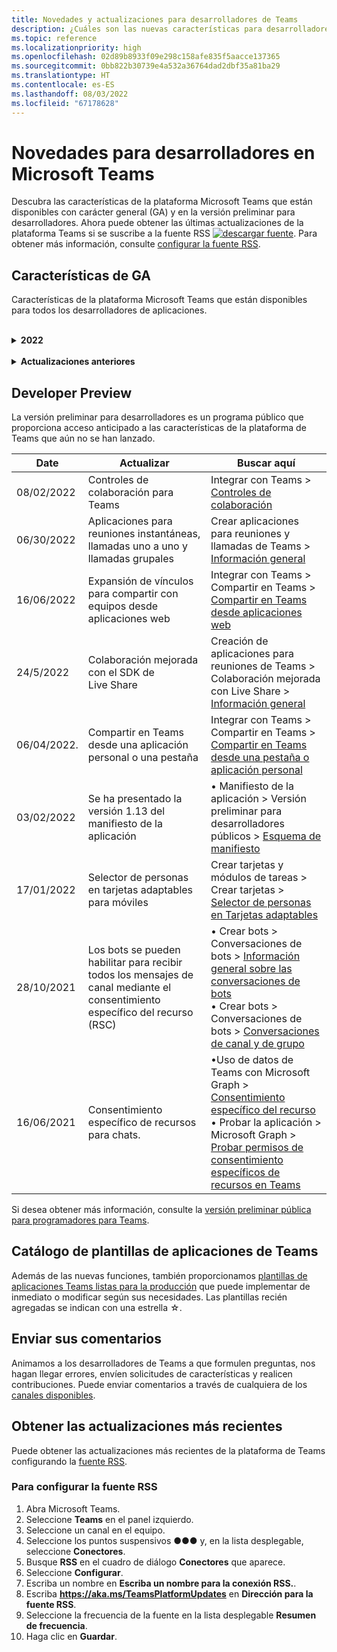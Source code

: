 ```yaml
---
title: Novedades y actualizaciones para desarrolladores de Teams
description: ¿Cuáles son las nuevas características para desarrolladores de Microsoft Teams introducidas y las actualizaciones de las características existentes?
ms.topic: reference
ms.localizationpriority: high
ms.openlocfilehash: 02d89b8933f09e298c158afe835f5aacce137365
ms.sourcegitcommit: 0bb822b30739e4a532a36764dad2dbf35a81ba29
ms.translationtype: HT
ms.contentlocale: es-ES
ms.lasthandoff: 08/03/2022
ms.locfileid: "67178628"
---
```

# <a name="whats-new-for-developers-in-microsoft-teams"></a>Novedades para desarrolladores en Microsoft Teams

Descubra las características de la plataforma Microsoft Teams que están disponibles con carácter general (GA) y en la versión preliminar para desarrolladores. Ahora puede obtener las últimas actualizaciones de la plataforma Teams si se suscribe a la fuente RSS [![descargar fuente](~/assets/images/RSSfeeds.png)](https://aka.ms/TeamsPlatformUpdates). Para obtener más información, consulte [configurar la fuente RSS](#get-latest-updates).

<!--
## Latest updates ![bullhorn icon](~/assets/images/bullhorn.png)

| Date | Update | Find here |
| --- | --- | --- |
|05/24/2022|Live Share SDK|  Build apps for Teams meetings > Enhanced collaboration with Live Share > [Overview](apps-in-teams-meetings/teams-live-share-overview.md) |
|05/24/2022| Submit your Outlook- and Office-enabled apps to the Teams store | Extend your app across Microsoft 365 > [Overview](m365-apps/overview.md) |
|05/24/2022| App guidance and what's new in TeamsJS version 2.0.0| Tools and SDKs > [Teams JavaScript client SDK](tabs/how-to/using-teams-client-sdk.md)  |
|05/19/2022|Bots and Message extensions in GCC and GCCH| • Plan your app > [Overview](concepts/app-fundamentals-overview.md#government-community-cloud) </br> • Build bots > [Overview](bots/what-are-bots.md) </br> • Build message extensions > [Overview](messaging-extensions/what-are-messaging-extensions.md) |
-->

## <a name="ga-features"></a>Características de GA

Características de la plataforma Microsoft Teams que están disponibles para todos los desarrolladores de aplicaciones.

<br>

<details>
<summary><b>2022</b></summary>

| **Date** | **Actualizar** | **Buscar aquí** |
| -------- | --------- | ----------------|
| 07/28/2022 | Agregar la imagen para mostrar de Teams y la tarjeta de contactos para la notificación durante la reunión| Crear aplicaciones para reuniones y llamadas de Teams > Habilitar y configurar aplicaciones para reuniones > [Notificación durante la reunión](apps-in-teams-meetings/enable-and-configure-your-app-for-teams-meetings.md#in-meeting-notification) |
| 07/28/2022 | Compilar canales compartidos en Teams | Compilar aplicaciones para reuniones y llamadas de Teams > [Canales compartidos](concepts/build-and-test/Shared-channels.md) |
| 07/28/2022|Se ha presentado la versión 1.14 del manifiesto de la aplicación| Manifiesto de la aplicación > [Esquema del manifiesto de la aplicación de Teams](resources/schema/manifest-schema.md)|
| 26/07/2022|Acciones sugeridas para bots| Compilar bots > Conversaciones de bot > [Mensajes en conversaciones de bot](bots/how-to/conversations/conversation-messages.md#send-suggested-actions)|
| 07/21/2022 | Guía paso a paso para enviar notificaciones de fuentes de actividades | Diseñar la aplicación > Componentes de la interfaz de usuario> Notificaciones de fuente de actividades > [Enviar notificación de fuente de actividades](sbs-graphactivity-feedbroadcast.yml) |
| 08/07/2022| Actualizaciones para enviar el identificador de canal seleccionado por el usuario durante la instalación de la aplicación a los bots a través de eventos de actualización de conversación e instalación |  Compilar bots > Conversaciones de bot > Eventos de conversación en el bot de Teams > [Eventos de conversación en el bot de Teams](bots/how-to/conversations/subscribe-to-conversation-events.md) |
| 16/06/2022 | Funcionalidades multimedia actualizadas para admitir el escritorio y los dispositivos móviles| Integración de funcionalidades de dispositivos > [Integración de funcionalidades multimedia](concepts/device-capabilities/media-capabilities.md)|
| 08/06/2022 | Comentarios de tarjeta opcionales para el mensaje de operación correcta| Compilar bots > Conversaciones de bot > [Mensajes en conversaciones de bot](~/bots/how-to/conversations/conversation-messages.md#form-completion-feedback)|
| 3/6/2022 | Se ha actualizado Agregar módulo de autenticación para habilitar SSO para la aplicación de pestañas con una nueva estructura y procedimientos. | Agregar autenticación > Pestañas > [Habilitar inicio de sesión único en una aplicación de pestaña](tabs/how-to/authentication/tab-sso-overview.md) |
| 24/5/2022 | Sugerencias adicionales para que la publicación de su aplicación vinculada a una oferta de SaaS tenga una aprobación rápida | Publicación en la tienda de Teams > Información general > [Sugerencias adicionales para que la publicación de su aplicación vinculada a una oferta de SaaS tenga una aprobación rápida](~/concepts/deploy-and-publish/appsource/publish.md#additional-tips-for-rapid-approval-to-publish-your-app-linked-to-a-saas-offer) |
| 24/5/2022 | Enviar las aplicaciones habilitadas para Outlook y Office a la tienda de Teams | Ampliar la aplicación en Microsoft 365 > [Información general](m365-apps/overview.md) |
| 24/5/2022 | Guía de la aplicación y novedades de TeamsJS, versión 2.0.0| Herramientas y SDK > [SDK cliente de JavaScript de Teams](tabs/how-to/using-teams-client-sdk.md)  |
| 24/5/2022 | El kit de herramientas de Teams versión 4.0.0 para Visual Studio Code ahora está disponible de manera general | Herramientas y SDK > Kit de herramientas de Teams para Visual Studio Code > <br> •  [Información general del Kit de herramientas de Teams](toolkit/teams-toolkit-fundamentals.md) <br> • [Crear un bot de comandos con JavaScript](toolkit/add-capability.md) <br> • [Crear un bot de notificaciones con JavaScript](toolkit/add-capability.md) <br> • [Previsualizar y personalizar el manifiesto de aplicación de Teams](toolkit/TeamsFx-preview-and-customize-app-manifest.md) <br> • [Conectar a las API existentes](toolkit/add-API-connection.md) <br> • [Agregar funcionalidades a las aplicaciones de Teams](toolkit/add-capability.md) <br> • [Agregar experiencia de inicio de sesión único](toolkit/add-single-sign-on.md) <br> • [Agregar recursos en la nube a la aplicación de Teams](toolkit/add-resource.md) |
| 24/5/2022 | Se ha presentado la versión 1.13 del manifiesto de la aplicación | Manifiesto de la aplicación > [Esquema de manifiesto para Microsoft Teams](resources/schema/manifest-schema.md) |
| 24/5/2022|Bots y extensiones de mensaje para GCC y GCCH| Planificar su aplicación > [Información general](concepts/app-fundamentals-overview.md#government-community-cloud) </br> • Crear bots > [Información general](bots/what-are-bots.md) </br> • Generar extensiones de mensaje > [Información general](messaging-extensions/what-are-messaging-extensions.md) |
|26/04/2022|Comportamiento de desinstalación de la aplicación personal con bot | Crear bots > Conversaciones de bots > [Desinstalar actualizaciones de comportamiento en aplicaciones personales con bots](bots/how-to/conversations/subscribe-to-conversation-events.md#uninstall-behavior-for-personal-app-with-bot)|
| 22/04/2022 | Versión preliminar de prueba para aplicaciones monetizadas | Monetizar la aplicación > [Versión preliminar de prueba para aplicaciones monetizadas](concepts/deploy-and-publish/appsource/prepare/test-preview-for-monetized-apps.md)
| 22/04/2022 | Flujo de compra desde la aplicación para monetización de aplicaciones | Monetizar la aplicación > [ Compras desde la aplicación](concepts/deploy-and-publish/appsource/prepare/in-app-purchase-flow.md)
| 28/04/2022 | Razones comunes del error de validación de la aplicación | Distribuir la aplicación > Publicar en la tienda de Teams > [Razones comunes del error de validación de la aplicación](concepts/deploy-and-publish/appsource/common-reasons-for-app-validation-failure.md)|
| 04/20/2022 |  Configuración de canalizaciones CI/CD | Herramientas y SDK > Kit de herramientas de Teams para Visual Studio Code >  [Configurar canalizaciones CI/CD](toolkit/use-CICD-template.md)|
| 19/04/2022 | Cargar la aplicación en Microsoft Teams | Distribuir la aplicación > [Cargar la aplicación](concepts/deploy-and-publish/apps-upload.md)|
| 01/04/2022 | Presentada la guía paso a paso para crear un bot conversacional en Teams| Crear bots > Conversaciones de bots > Canal y conversaciones de grupo > [Guía paso a paso para crear un bot conversacional en Teams](sbs-teams-conversation-bot.yml) |
| 30/03/2022 | Se ha actualizado el módulo Introducción a la aplicación Blazor mediante pestañas y bots|  Introducción > [Crear su primera aplicación con Blazor](sbs-gs-blazorupdate.yml)|
|30/03/2022|Permisos de dispositivo para el explorador | Integrar las funcionalidades del dispositivo > [Permisos de dispositivo para el explorador](concepts/device-capabilities/browser-device-permissions.md) |
| 29/03/2022 |Integrar Selector de personas | Integrar con Teams > [Integrar Selector de personas](concepts/device-capabilities/people-picker-capability.md)
| 23/03/2022 | Guía paso a paso introducida para deshacer vínculos en Teams mediante bot | Crear extensiones de mensajería > Agregar vínculo de desenlace > [Vínculos de desenlace en Teams mediante bot](sbs-botbuilder-linkunfurling.yml)|  
| 03/22/2022 | Se agregó información sobre el proceso de depuración| • Herramientas y SDK> Teams Toolkit para Visual Studio Code > [Depurar la aplicación Teams localmente](toolkit/debug-local.md) </br> • Herramientas y SDK> Teams Toolkit para Visual Studio Code > [Proceso de depuración en segundo plano](toolkit/debug-background-process.md)|
| 14/03/2022 | Se ha presentado una guía paso a paso para crear y probar un conector en Microsoft Teams | Compilar webhooks y conectores > Crear conectores de Office 365 > [Compilación de conectores de Teams](sbs-teams-connectors.yml)|
| 10/03/2022 | Se ha agregado información sobre los complementos Moodle LMS y Microsoft 365 | Integrar con Teams > Moodle LMS > [Sistema de administración de aprendizaje de Moodle](resources/moodle-overview.md)|  
| 03/03/2022 | Cómo agregar la autenticación mediante un proveedor OAuth externo| Agregar autenticación > Pestañas >[Utilizar proveedores OAuth externos](tabs/how-to/authentication/auth-oauth-provider.md) |
| 25/02/2022 | Se ha introducido una guía paso a paso para invocar módulos de tareas en Teams| Generar tarjetas y módulos de tareas > Generar módulos de tareas > Utilizar módulos de tareas desde los bots > [Invocar el módulo de tareas desde Teams](sbs-botbuilder-taskmodule.yml)|
| 24/02/2022| Presentamos una guía paso a paso para crear una extensión de mensajería basada en la acción | Generar Extensiones de mensajería > Comandos de acción > Definir comandos de acción > [Generar una extensión de mensajería basada en la acción](sbs-meetingextension-action.yml)|
| 24/02/2022 | Presentamos una guía paso a paso para crear una extensión de mensajería basada en la búsqueda | Generar extensiones de mensajería > Comandos de búsqueda > Definir comandos de búsqueda > [Generar extensión de mensajería basada en la búsqueda](sbs-messagingextension-searchcommand.yml)|
| 24/02/2022 | Presentación de guía paso a paso para crear Webhooks de salida | Compilar webhooks y conectores > Crear webhooks salientes > [Crear webhooks de salida](sbs-outgoing-webhooks.yml)|
| 23/02/2022 |Parámetros de clasificación de la tienda de Microsoft Teams| Distribuir la aplicación > Publique en la tienda de Teams > [Parámetros de clasificación de la tienda de Microsoft Teams](concepts/deploy-and-publish/appsource/post-publish/teams-store-ranking-parameters.md)|
| 18/02/2022 | Se ha introducido un amplio glosario en la documentación para desarrolladores de Microsoft Teams para ayudarle a encontrar rápidamente la definición de un término. | [Glosario](~/get-started/glossary.md) |
| 18/02/2022 | Se ha actualizado el módulo de visión general para asignar la aplicación Teams a los objetivos de la organización, la historia del usuario y la exploración de las características de la aplicación Teams. | [Visión general > Aplicación para Teams que se adapta](overview.md) |
| 18/02/2022 | Se ha actualizado el módulo de fundamentos de la aplicación para Planificar su aplicación a fin de incluir la asignación de casos de uso a las características de Teams y la lista de comprobación de la planificación de la aplicación. | [Planifique su aplicación > Visión general](~/concepts/app-fundamentals-overview.md) |
| 17/02/2022 | ¿Qué puede esperar después de presentar su solicitud?| Distribuye tu aplicación > Publica en la tienda de Teams > [ visión general](concepts/deploy-and-publish/appsource/publish.md) |
| 15/02/2022 | Guía paso a paso sobre cómo cargar archivos a Teams desde un bot | Crear bots > Enviar y recibir archivos > [Guía paso a paso de cómo subir archivos a Teams desde un bot](sbs-file-handling-in-bot.yml) |
| 11/02/2022 | Escena de reunión compartida| • Crear aplicaciones para reuniones de Teams > [Fase de reunión compartida](apps-in-teams-meetings/enable-and-configure-your-app-for-teams-meetings.md#shared-meeting-stage) </br> • Crear aplicaciones para reuniones de Teams > [Referencias de API de aplicaciones de reuniones](apps-in-teams-meetings/API-references.md) </br> • Manifiesto de la aplicación > Versión preliminar para desarrolladores públicos > [Esquema de manifiesto de la versión preliminar para desarrolladores](resources/schema/manifest-schema-dev-preview.md)|
| 02/08/2022 | Introducción a una guía paso a paso para crear un bot de llamadas y reuniones| Crear bots > Bots de llamadas y reuniones > Bot de registro de llamadas y reuniones > [Guía paso a paso para crear bots de llamadas y reuniones](sbs-calling-and-meeting.yml) |
| 02/02/2022 | Se ha presentado la versión 1.12 del manifiesto de la aplicación | Manifiesto de la aplicación > [Esquema del manifiesto de la aplicación](resources/schema/manifest-schema.md) |
| 01/25/2022 | Enviar API de subtítulos en tiempo real | Crear aplicaciones para reuniones de Teams > Referencias de la API de aplicaciones de reuniones> [Referencias de la API de aplicaciones de reuniones](apps-in-teams-meetings/API-references.md#send-real-time-captions-api)|
| 19/1/2022 | Comentarios sobre la finalización de formularios de Tarjetas adaptables | Crear bots > Conversaciones bots > Mensajes en conversaciones de bots > [Comentarios de finalización del formulario](bots/how-to/conversations/conversation-messages.md#form-completion-feedback)|
| 17/01/2022 | Selector de personas en tarjetas adaptables para escritorio | Crear tarjetas y módulos de tareas > Crear tarjetas > [Selector de personas en Tarjetas adaptables](task-modules-and-cards/cards/people-picker.md)|

</details>

<br>

<details>
<summary><b>Actualizaciones anteriores</b></summary>
<br>
Explore las actualizaciones de las versiones anteriores de GA que se enumeran aquí.
<br><br>

<details>
<summary><b>2021</b></summary>

| **Date** | **Actualizar** | **Buscar aquí** |
| -------- | --------- | ----------------|
|24/12/2021| Se ha introducido la guía paso a paso para conceder permisos para pestañas en dispositivos | Fundamentos de la aplicación > Capacidades del dispositivo > [Guía paso a paso para conceder permisos a las pestañas en dispositivos](sbs-tab-device-permissions.yml) |
|23/12/2021| Se ha introducido una guía paso a paso para crear Fichas con pestañas adaptables| Añadir autenticación > Pestañas > Uso de la autenticación SSO > [Guía paso a paso para crear pestañas con Tarjetas adaptables](sbs-tab-with-adaptive-cards.yml) |
|21/12/2021 | Se han actualizado los módulos Introducción a JavaScript, C# y Node.js para el kit de herramientas de Teams 3.0.0 | • Introducción > [Crear la primera aplicación con JavaScript](sbs-gs-javascript.yml) <br> • Introducción > [Crear la primera aplicación con C# o .NET](sbs-gs-csharp.yml) <br> • Introducción > [Crear la primera aplicación con Node.js](sbs-gs-nodejs.yml) |
|20/12/2021| Se ha introducido una guía paso a paso para pestañas y extensiones de mensajería con inicio de sesión único (SSO). | Añadir autenticación > Pestañas > Uso de la autenticación SSO > [Guía paso a paso de SSO para pestañas y extensiones de mensajería](sbs-tabs-and-messaging-extensions-with-SSO.yml)|
|20/12/2021| Se ha introducido una guía paso a paso para crear burbujas de contenido de reuniones. | Crear aplicaciones para reuniones de Teams > Habilitar y configurar aplicaciones para reuniones > [Guía paso a paso para crear burbujas de contenido de reuniones](sbs-meeting-content-bubble.yml) |
|09/12/2021| Se ha introducido la guía paso a paso de la vista de la etapa de la reunión | Crear aplicaciones para reuniones de Teams > Habilitar y configurar aplicaciones para reuniones > [Guía paso a paso para crear la vista de la escenas de reuniones](sbs-meetings-stage-view.yml)|
|13/12/2021 | Se han introducido directrices para la aplicación vinculada a la oferta de SaaS. | Distribuir la aplicación > Publicar en la tienda de Teams > Revisar las directrices de validación de la tienda > [Directrices para las aplicaciones vinculadas a la oferta de SaaS](concepts/deploy-and-publish/appsource/prepare/teams-store-validation-guidelines.md#apps-linked-to-saas-offer)|
|09/12/2021| Guía paso a paso introducida para crear un panel lateral de reuniones. | Crear aplicaciones para reuniones de Teams > Habilitar y configurar aplicaciones para reuniones > [Guía paso a paso para crear un panel lateral de reuniones en Teams](sbs-meetings-sidepanel.yml)|
|01/12/2021 | Se introdujo el nuevo icono de la tienda | • Diseñar la aplicación > Funcionalidades de la aplicación > [Diseñar su aplicación personal para Microsoft Teams](concepts/design/personal-apps.md)</br> • Diseñar la aplicación > Componentes de la interfaz de usuario > [Diseñar la aplicación de Microsoft Teams con componentes avanzados de interfaz de usuario](concepts/design/design-teams-app-advanced-ui-components.md) |
|24/11/2021| Guía paso a paso introducida para crear un token de reuniones. | Crear aplicaciones para reuniones de Teams > Habilitar y configurar aplicaciones para reuniones > [Guía paso a paso para crear un token de reuniones en Teams](sbs-meeting-token-generator.yml)|
|17/11/2021| Directrices actualizadas de validación de la tienda de Microsoft Teams|[Directrices de validación de la tienda](~/concepts/deploy-and-publish/appsource/prepare/teams-store-validation-guidelines.md)|
|17/11/2021| Búsqueda de escritura anticipada estática y dinámica para usuarios de escritorio y móviles | • Crear tarjetas y módulos de tareas > Crear tarjetas > [Búsqueda de escritura anticipada en Tarjetas adaptables](task-modules-and-cards/cards/dynamic-search.md) </br> • Crear tarjetas y módulos de tareas > Crear tarjetas > Información general > [Búsqueda de escritura anticipada en Tarjetas adaptables](task-modules-and-cards/what-are-cards.md#type-ahead-search-in-adaptive-cards) </br> • Crear tarjetas y módulos de tareas > Información general > [Tarjetas y módulos de tareas](task-modules-and-cards/cards-and-task-modules.md)|
|13/11/2021| Los bots se pueden habilitar para recibir todos los mensajes de canal mediante el consentimiento específico del recurso (RSC) | • Crear bots > Conversaciones de bots > Mensajes en conversaciones de bots > [Recibir todos los mensajes del canal con RSC](~/bots/how-to/conversations/channel-messages-with-rsc.md) </br> • Crear bots > Conversaciones de bots > [Información general sobre las conversaciones de bots](~/bots/how-to/conversations/conversation-basics.md) </br> • Crear bots > Conversaciones de bots > [Conversaciones de canal y de grupo](~/bots/how-to/conversations/channel-and-group-conversations.md) |
|28/10/2021| Monetice la aplicación Teams con una oferta SaaS que se pueda usar como transacción. | Distribuir la aplicación > Publicar en el almacén de Teams > [Incluir una oferta de SaaS con la aplicación de Teams](~/concepts/deploy-and-publish/appsource/prepare/include-saas-offer.md) |
|25/10/2021| Se ha actualizado el módulo de introducción para la documentación destinada a desarrolladores de Microsoft Teams con una nueva estructura y procedimientos en una guía paso a paso | Introducción > [Introducción a su primera aplicación de Teams](get-started/get-started-overview.md) |
|20/10/2021| El escenario de las reuniones ya está disponible en GA | Crear aplicaciones para reuniones de Teams > [Habilitar y configurar las aplicaciones para reuniones de Teams](apps-in-teams-meetings/enable-and-configure-your-app-for-teams-meetings.md) |
|20/10/2021| API de Detalles de reuniones y eventos de reuniones de Teams en tiempo real | Crear aplicaciones para reuniones de Teams > [Obtener la API de detalles de la reunión](apps-in-teams-meetings/API-references.md#get-meeting-details-api) |
|18/10/2021| Despliegue del vínculo de las pestañas y vista del escenario | Crear pestañas > [Expansión de vínculos de pestañas y vista de fases](tabs/tabs-link-unfurling.md) |
|08/10/2021| Nuevos procedimientos recomendados para diseñar Tarjetas adaptables | Diseñar la aplicación > Componentes de la interfaz de usuario > [Diseñar Tarjetas adaptables para la aplicación de Teams](task-modules-and-cards/cards/design-effective-cards.md) |
|05/10/2021| Ocultar la aplicación de Teams hasta que el administrador permita mostrar la aplicación. | Diseñar la aplicación > [Ocultar la aplicación de Teams hasta que el administrador la apruebe](concepts/design/enable-app-customization.md#hide-teams-app-until-admin-approves) |
|05/10/2021| Planifique sus aplicaciones para la aplicación móvil de Teams | Conceptos básicos de la aplicación > [Planear pestañas con capacidad de respuesta para dispositivo móvil de Teams](concepts/design/plan-responsive-tabs-for-teams-mobile.md) |
|04/10/2021| Nuevo portal para desarrolladores para Teams introducido a fin de administrar sus aplicaciones de Teams | Herramientas y SDK > [Portal para desarrolladores para Teams](concepts/build-and-test/teams-developer-portal.md) |
|21/09/2021|Teams admite el identificador de objeto y el UPN de Azure AD en la mención de usuario para bots y webhooks entrantes | • Crear tarjetas y módulos de tareas > Crear tarjetas > Identificador de objeto y el UPN de Azure AD [en la mención del usuario](task-modules-and-cards/what-are-cards.md#support-for-azure-ad-object-id-and-upn-in-user-mention) </br> • Crear tarjetas y módulos de tareas > Crear tarjetas > [Tarjetas- Información general](task-modules-and-cards/cards/cards-format.md#format-cards-with-markdown) |
|16/08/2021| Compatibilidad con la validación de entrada en Tarjetas adaptables (v1.3 para todas las funcionalidades) y acciones universales (v1.4 para tarjetas enviadas por bots) | • Tarjetas adaptables > Crear tarjetas > [Validación de entrada](/adaptive-cards/authoring-cards/input-validation)</br> • Crear tarjetas y módulos de tareas > Crear tarjetas > Acciones universales para tarjetas adaptables > [Acciones universales para Tarjetas adaptable v1.4](task-modules-and-cards/cards/universal-actions-for-adaptive-cards/overview.md) |
|30/08/2021| La característica de escenas personalizadas en Modo conferencia combina los participantes en una sola escena virtual y coloca sus secuencias de vídeo en ubicaciones predefinidas | Crear aplicaciones para reuniones de Teams > [Personalizar escenas del modo conferencia](~/apps-in-teams-meetings/teams-together-mode.md) |
|25/08/2021| Presentada la guía paso a paso para crear un bot de Teams con inicio de sesión único (SSO) | Agregar autenticación > Bots > [Guía paso a paso para crear un bot de Teams con SSO](sbs-bots-with-sso.yml) |
|19/08/2021| Evento de actualización de la instalación recibido cuando se instala un bot en un hilo de conversación | Crear bots > Conversaciones de bots > [Evento de actualización de instalación](bots/how-to/conversations/subscribe-to-conversation-events.md#installation-update-event) |
|12/08/2021|Compilar pestañas con tarjetas adaptables| Crear pestañas > [Crear pestañas con Tarjetas adaptables](tabs/how-to/build-adaptive-card-tabs.md) |
|04/08/2021|Las pestañas ya no tendrán márgenes alrededor de sus experiencias | Crear pestañas > [Quitar márgenes de pestañas](resources/removing-tab-margins.md) |
|08/07/2021|Teams para móviles añade compatibilidad con aplicaciones en reuniones | Crear aplicaciones para reuniones de Teams > [Extensibilidad de aplicaciones de reuniones](apps-in-teams-meetings/meeting-app-extensibility.md) |
|28/06/2021|Integrar de la funcionalidad de Selector de usuarios | Integrar con Teams > [Integrar la funcionalidad del selector de personas](concepts/device-capabilities/people-picker-capability.md) |  
|25/06/2021| Guía paso a paso introducida para enviar mensajes proactivos | Crear bots > Conversación de bots> Mensajes proactivos > [Guía paso a paso para enviar mensajes proactivos](sbs-send-proactive.yml) |
|09/06/2021| Vista del escenario para las imágenes en las tarjetas adaptables con `allowExpand` atributo | Crear tarjetas y módulos de tareas > Crear tarjetas > [Vista de fases para imágenes en Tarjetas adaptables](task-modules-and-cards/cards/cards-format.md#stage-view-for-images-in-adaptive-cards) |
|31/05/2021| Pestañas conversacionales. | Crear pestañas > [Iniciar y continuar conversaciones sobre el contenido en las pestañas](~/tabs/how-to/conversational-tabs.md) |
|24/05/2021| Se han actualizado las directrices de diseño de aplicaciones de Teams con patrones móviles | Diseñar la aplicación > [Diseñar la aplicación Teams](~/concepts/design/design-teams-app-overview.md) |
|13/05/2021| Se ha agregado información sobre mConnect y Skooler | Integrar con Teams > Moodle LMS > [Sistema de administración de aprendizaje de Moodle](resources/moodle-overview.md)|
|10/05/2021| Manifiesto de aplicación v1.10 publicado. | Manifiesto de la aplicación > [Esquema del manifiesto](resources/schema/manifest-schema.md) |
|10/05/2021| Nueva característica de personalización de aplicaciones. | Diseñar la aplicación > [Habilitar organizaciones para personalizar la aplicación](concepts/design/enable-app-customization.md) |
|07/05/2021| Vínculos profundos para llamadas de audio y vídeo en el chat | Integrar con Teams > [Vínculos profundos](concepts/build-and-test/deep-links.md#navigate-to-an-audio-or-audio-video-call) |
|30/04/2021|Nuevas orientaciones sobre cómo publicar aplicaciones en la tienda de Teams | • Publicar en el almacén de Teams > [Publicar la aplicación en el almacén de Teams](concepts/deploy-and-publish/appsource/publish.md)</br> • Publicar en el almacén de Teams > [Directrices de validación del almacén de Teams](concepts/deploy-and-publish/appsource/prepare/teams-store-validation-guidelines.md) |
|29/04/2021 | Compatibilidad con las acciones universales para las tarjetas adaptables v1.4 | Crear tarjetas y módulo de tareas > Crear tarjetas > Acciones universales para Tarjetas adaptables > [Acciones universales para Tarjetas adaptables](task-modules-and-cards/cards/universal-actions-for-adaptive-cards/overview.md) |
|29/04/2021 | Vistas específicas de usuario | Crear tarjetas y módulo de tareas > Crear tarjetas > Acciones universales para Tarjetas adaptables > [Vistas específicas del usuario](task-modules-and-cards/cards/universal-actions-for-adaptive-cards/User-Specific-Views.md) |
|29/04/2021 | Flujos de trabajo secuenciales | Crear tarjetas y módulos de tareas > Crear tarjetas > Acciones universales para Tarjetas adaptables > [Flujos de trabajo secuenciales](task-modules-and-cards/cards/universal-actions-for-adaptive-cards/Sequential-Workflows.md) |
|29/04/2021 | Tarjetas actualizadas | Crear tarjetas y módulos de tareas > Crear tarjetas > Acciones universales para Tarjetas adaptables > [Tarjetas actualizadas](task-modules-and-cards/cards/universal-actions-for-adaptive-cards/Up-To-Date-Views.md) |
|08/04/2021| Característica de personalización de la aplicación | • Diseñar las aplicaciones > [Información general de la aplicación de equipos de diseño](concepts/design/enable-app-customization.md)</br> • Herramientas y SDK > [Portal para desarrolladores](concepts/build-and-test/teams-developer-portal.md) </br> • Manifiesto de la aplicación > Versión preliminar para desarrolladores públicos > [Esquema de manifiesto](resources/schema/manifest-schema-dev-preview.md) |
|18/03/2021| Aviso: Actualice a la versión 4.10 o posterior del SDK de Bot Framework, ya que hemos empezado con el proceso de desuso para `TeamsInfo.getMembers` y `TeamsInfo.GetMembersAsync`. | Crear bots > [Cambios en la API de bots para miembros de equipo y chat](resources/team-chat-member-api-changes.md) |
|05/03/2021|Ámbito de la instalación y capacidad del grupo predeterminado | Distribuir la aplicación > [Ámbito de instalación predeterminado y funcionalidad de grupo](concepts/deploy-and-publish/add-default-install-scope.md) |
|05/03/2021|Reordenar las pestañas de las aplicaciones personales | Crear pestañas > [Reordenar la pestaña de chat en aplicaciones personales](tabs/how-to/create-personal-tab.md#reorder-static-personal-tabs) |
|04/03/2021|Enmascaramiento de la información en las Tarjetas adaptables | Crear tarjetas y módulos de tareas > Crear tarjetas > [Enmascaramiento de información en Tarjetas adaptables](task-modules-and-cards/cards/cards-format.md#information-masking-in-adaptive-cards) |
|19/02/2021|Se han agregado funcionalidades de ubicación. <br/> La información sobre las capacidades de localización se agrega en la visión general de las capacidades del dispositivo, los permisos nativos del dispositivo, la integración de las capacidades de los medios de comunicación y los archivos de capacidad del escáner de código de barras o QR | • Conceptos básicos de la aplicación > Características del dispositivo > [Información general](concepts/device-capabilities/device-capabilities-overview.md) </br> • Conceptos básicos de la aplicación > Características del dispositivo > [Solicitar permisos del dispositivo](concepts/device-capabilities/native-device-permissions.md) </br> • Conceptos básicos de la aplicación > Características del dispositivo > [Integrar capacidades multimedia](concepts/device-capabilities/media-capabilities.md) </br> • Conceptos básicos de la aplicación > Características del dispositivo > [Integrar la capacidad de escáner de código de barras o QR](concepts/device-capabilities/qr-barcode-scanner-capability.md) </br> • Conceptos básicos de la aplicación > Características del dispositivo > [Integrar capacidades de ubicación](concepts/device-capabilities/location-capability.md) |
|18/02/2021|Se ha añadido la funcionalidad de escáner de código de barras o QR. <br/> La información sobre la capacidad del escáner de código de barras o QR se agrega en la descripción de las capacidades del dispositivo, los permisos nativos del dispositivo y la integración de los archivos de capacidades multimedia | • Conceptos básicos de la aplicación > Características del dispositivo > [Información general](concepts/device-capabilities/device-capabilities-overview.md) </br> • Conceptos básicos de la aplicación > Características del dispositivo > [Solicitar permisos del dispositivo](concepts/device-capabilities/native-device-permissions.md) </br> • Conceptos básicos de la aplicación > Características del dispositivo > [Integrar capacidades multimedia](concepts/device-capabilities/media-capabilities.md) </br> • Conceptos básicos de la aplicación > Características del dispositivo > [Integrar la capacidad de escáner de código de barras o QR](concepts/device-capabilities/qr-barcode-scanner-capability.md) |
|09/02/2021|Se ha añadido información general sobre las funcionalidades del dispositivo. <br/> La información sobre la capacidad del micrófono se agrega en los permisos nativos del dispositivo e integra los archivos de capacidades multimedia |• Conceptos básicos de la aplicación > Características del dispositivo > [Información general](concepts/device-capabilities/device-capabilities-overview.md) </br> Conceptos básicos de > Características del dispositivo > [Solicitar permisos del dispositivo](concepts/device-capabilities/native-device-permissions.md) </br> • Conceptos básicos de la aplicación > Características del dispositivo > [Integrar capacidades multimedia](concepts/device-capabilities/media-capabilities.md)|

<br>

</details>

<br>

<details>
<summary><b>2020</b></summary>

| **Date** | **Actualizar** | **Buscar aquí** |
| -------- | --------- | ------------------ |
|30/11/2020|Integración de la plataforma de identidad con el Kit de herramientas de Teams y Visual Studio Code para pestañas |[Autenticación de inicio de sesión único con el kit de herramientas de Teams y Visual Studio Code para pestañas](toolkit/visual-studio-code-tab-sso.md)|
|16/11/2020|Manifiesto de la aplicación de Teams actualizado a la versión 1.8.|[Referencia: esquema de manifiesto para Microsoft Teams](resources/schema/manifest-schema.md)|
|10/11/2020|Pautas de diseño de los bots de Teams |[Directrices de diseño de bots](bots/design/bots.md)|
|30/09/2020|Ahora se puede enviar y recibir archivos a los bots en los dispositivos móviles |[Enviar y recibir archivos a través del bot](resources/bot-v3/bots-files.md)|
|22/09/2020|Nueva información para iniciarse en el desarrollo de Teams |[Información general para crear la primera aplicación de Teams](build-your-first-app/build-first-app-overview.md)|
|18/09/2020|Compatibilidad con las aplicaciones de Teams en las reuniones (versión preliminar) |[Aplicaciones en reuniones de Teams](apps-in-teams-meetings/teams-apps-in-meetings.md)|
|19/08/2020|Importar mensajes de Teams con Microsoft Graph |[Importar mensajes de plataformas de terceros a Teams con Microsoft Graph](graph-api/import-messages/import-external-messages-to-teams.md)
|12/08/2020 |La compatibilidad con las tarjetas adaptables en el webhook entrante se ha trasladado a GA |[Enviar tarjetas adaptables con un webhook entrante](~/webhooks-and-connectors/how-to/connectors-using.md#send-adaptive-cards-using-an-incoming-webhook) |
|10/08/2020|Comience a compilar aplicaciones para Teams con el kit de herramientas de Visual Studio |[Crear aplicaciones con el kit de herramientas de Microsoft Teams y Visual Studio Code](toolkit/visual-studio-overview.md) |
|06/08/2020|Compatibilidad con la autenticación SSO de pestañas |[Desarrollar una pestaña de Microsoft Teams SSO](tabs/how-to/authentication/tab-sso-overview.md) |
|27/07/2020 | Gráfico de bots y mensajes proactivos (versión preliminar pública) |[Habilitar la instalación proactiva de bots y la mensajería proactiva en Teams con Microsoft Graph](graph-api/proactive-bots-and-messages/graph-proactive-bots-and-messages.md)|
|22/07/2020 |Actualizaciones de las capacidades de los dispositivos móviles |[Solicitar permisos de dispositivos para la pestaña Microsoft Teams](concepts/device-capabilities/native-device-permissions.md) |
|20/07/2020|Herramienta de validación de aplicaciones de Teams para los envíos de AppSource |[Herramienta de validación de aplicaciones de Teams](concepts/deploy-and-publish/appsource/prepare/submission-checklist.md)
|15/07/2020|Crear un asistente virtual para Teams |[Asistente virtual para Microsoft Teams](samples/virtual-assistant.md)|
|14/07/2020|Presentación de la documentación de un indicador de carga nativo |[Mostrar un indicador de carga nativo](tabs/how-to/create-tab-pages/content-page.md#show-a-native-loading-indicator)
|01/07/2020|Comience a compilar aplicaciones para Teams con el Kit de herramientas de Visual Studio Code |[Crear aplicaciones con el kit de herramientas de Microsoft Teams y Visual Studio Code](toolkit/visual-studio-code-overview.md) |
|01/07/2020|Inicio de sesión único para pestañas GA para clientes web y de escritorio de Teams |[Inicio de sesión único (SSO)](tabs/how-to/authentication/tab-sso-overview.md)|
|05/06/2020| Esquema de manifiesto actualizado a la versión 1.7.| [Referencia: esquema de manifiesto para Microsoft Teams](resources/schema/manifest-schema.md)|
|18/05/2020|Integre Power Virtual Agents con Teams. |[Integrar un bot de chat de Power Virtual Agents con Microsoft Teams](bots/how-to/add-power-virtual-agents-bot-to-teams.md)|
|01/04/2020|Integrar los sistemas WFM con Shifts Connector para Teams |[Conectores de WFM y Microsoft Teams Shifts](samples/shifts-wfm-connectors.md)
|24/03/2020 | Se ha agregado asistencia para recuperar un solo miembro de una conversación, y soporte adicional para recuperar miembros paginados | [Obtención del contexto de Teams para un bot](~/bots/how-to/get-teams-context.md) |

<br>

</details>

<br>

<details>
  
<summary><b>2019</b></summary>

| **Date** | **Actualizar** | **Buscar aquí** |
| -------- | --------- | ------------------ |
| 26/12/2019 | El `replyToId` parámetro en las cargas útiles enviadas a un bot ya no está cifrado, lo que permite utilizar este valor para construir enlaces profundos a estos mensajes. Las cargas útiles de los mensajes incluyen los valores cifrados del parámetro `legacy.replyToId`.  |
| 05/11/2019 | Inicio de sesión único con el SDK de JavaScript de Teams. | [Inicio de sesión único](tabs/how-to/authentication/tab-sso-overview.md) |
| 10/31/2019 | Se ha actualizado la documentación de los bots de conversación y la extensión de mensajería para reflejar el SDK de Bot Framework 4.6. La documentación del SDK de v3 está disponible en la sección Recursos. | Toda la documentación de los bots y de las extensiones de mensajería |
| 10/31/2019 | Nueva estructura de documentación y refactorización de artículos principales. Informe de los vínculos muertos o de errores de 404 creando una incidencia en GitHub. | Informe de todos ellos. |
| 13/09/2019 | El bot de solicitud se instala desde la extensión de mensajería basada en acciones. | [Iniciar acciones con extensiones de mensajería](resources/messaging-extension-v3/create-extensions.md#request-to-install-your-conversational-bot)
| 28/08/2019 | Compatibilidad con canales privados en pestañas y conectores. | [Obtención del contexto de Teams para la pestaña](tabs/how-to/access-teams-context.md#retrieve-context-in-private-channels) |
| 20/06/2019 | Comparta un sitio web externo, desde un sitio web externo, en un canal de Teams. | [Compartir en Teams](concepts/build-and-test/share-to-teams-overview.md) |
| 25/05/2019 | Responda con el mensaje del bot desde el módulo de tareas. | [Responder con el mensaje del bot desde el módulo de tareas](resources/messaging-extension-v3/create-extensions.md#respond-with-an-adaptive-card-message-sent-from-a-bot) |
| 25/05/2019 | Bots en chats de grupo. | [Interactuar con un bot en un canal o chat de grupo](~/concepts/bots/bot-conversations/bots-conv-channel.md) |
| 20/05/2019 | Localización del manifiesto de aplicaciones. | [Localización de aplicaciones](~/publishing/apps-localization.md) |
| 20/05/2019 | Acciones de mensajes. | [Acciones de mensajes](resources/messaging-extension-v3/create-extensions.md#action-type-message-extensions) |
| 20/05/2019 | Apertura de vínculos (vistas previas de URL personalizadas). | [Apertura de vínculos](messaging-extensions/how-to/link-unfurling.md)|
| 06/05/2019 | Programa de certificación de aplicaciones para aplicaciones de la tienda. | [Certificación de aplicaciones](~/concepts/deploy-and-publish/appsource/post-publish/overview.md#complete-microsoft-365-certification) |
| 06/05/2019 | Ya están disponibles las plantillas de aplicaciones | [Plantillas de aplicaciones](~/samples/app-templates.md) |
| 23/04/2019 | Las extensiones de mensajería basadas en acciones ya están disponibles. | [Extensiones de mensajería basadas en acciones](~/concepts/messaging-extensions/create-extensions.md) |
| 18/02/2019 | Crear vínculos profundos al chat privado. | [Vinculación profunda a un chat](concepts/build-and-test/deep-links.md#navigate-to-a-chat) |
| 23/01/2019 | Mostrar información de SKU y tipo de licencia en el contexto de la pestaña. | [Contexto de la pestaña](~/concepts/tabs/tabs-context.md) |
|
</details>

<br>

<details>
<summary><b>2018</b></summary>

| **Date** | **Actualizar** | **Buscar aquí** |
| -------- | --------- | ------------------ |
| 12/11/2018 | Las pestañas del chat de grupo ahora están disponibles en la versión publicada de Teams. Como parte de este trabajo, se ha reelaborado la sección de las pestañas para ofrecer mayor claridad.| [Pestañas configurables](~/concepts/tabs/tabs-configurable.md) |
| 11/11/2018 | La introducción a Node JS y .NET/C# se ha actualizado para usar App Studio en Teams, y se ha añadido una nueva sección sobre el hospedaje de aplicaciones de Teams basadas en Node en Azure. | [Introducción a la plataforma de Microsoft Teams con C#/.NET y App Studio](~/get-started/get-started-dotnet-app-studio.md),  [Introducción a la plataforma de Microsoft Teams con Node JS y App Studio](~/get-started/get-started-nodejs-app-studio.md), [Hospedar la aplicación de Teams basada en Node en Azure](~/get-started/get-started-nodejs-in-azure.md)|
| 09/11/2018 | Ahora puede crear vínculos profundos a chats privados entre usuarios. | [Vinculación profunda a un chat](concepts/build-and-test/deep-links.md#navigate-to-a-chat) |
| 08/11/2018 | SharePoint Framework 1.7 ha incluido una nueva característica para usar la pestaña Microsoft Teams como elemento web de SharePoint Framework. | [Pestañas en SharePoint](~/concepts/tabs/tabs-in-sharepoint.md) |
| 05/11/2018 | Se ha publicado la característica en el **módulo de tareas**. Un módulo de tareas le permite crear experiencias emergentes modales en la aplicación de Teams, para bots y pestañas. En la ventana emergente puede ejecutar su propio código HTML/JavaScript personalizado, mostrar un widget basado en `<iframe>`, como un vídeo de YouTube o Microsoft Stream, o mostrar una [tarjeta adaptable](/adaptive-cards/). | [Información general sobre el módulo de tareas](~/concepts/task-modules/task-modules-overview.md), [módulo de tareas en pestañas](~/concepts/task-modules/task-modules-tabs.md), [módulo de tareas en bots](~/concepts/task-modules/task-modules-bots.md) |
| 05/10/2018 | La información de formato de las tarjetas se ha actualizado y probado en los clientes de escritorio, iOS y Android para Teams. | [Tarjetas](~/concepts/cards/cards.md), [formato de tarjetas](~/concepts/cards/cards-format.md) |
| 24/09/2018 | Las API de llamadas y reuniones en línea para Microsoft Graph se han publicado en la versión beta, y las aplicaciones de Teams ahora pueden interactuar con los usuarios de maneras enriquecidas mediante voz y vídeo. | [Bots de llamadas y reuniones en línea ](~/concepts/calls-and-meetings/registering-calling-bot.md), [Conceptos multimedia en tiempo real](~/concepts/calls-and-meetings/real-time-media-concepts.md), [Registro de un bot de llamadas](~/concepts/calls-and-meetings/registering-calling-bot.md), [Depuración y pruebas locales](~/concepts/calls-and-meetings/debugging-local-testing-calling-meeting-bots.md), [Medios hospedados por aplicaciones](~/concepts/calls-and-meetings/requirements-considerations-application-hosted-media-bots.md), [Control de notificaciones de llamadas entrantes](~/concepts/calls-and-meetings/call-notifications.md) |
| 11/09/2018 | Las páginas de configuración de pestañas ahora son significativamente más altas. | [Diseño de pestañas](tabs/design/tabs.md) |
| 15/08/2018 | Las tarjetas adaptables ahora se admiten en Teams.|[Acciones de tarjeta adaptable en Teams](task-modules-and-cards/cards/cards-reference.md#adaptive-card) |
| 10/08/2018 | Compatibilidad con clientes para DevTools.| [DevTools para el cliente de escritorio de Microsoft Teams](~/resources/dev-preview/developer-preview-tools.md)|
| 08/08/2018 | Ahora, las extensiones de mensajería admiten varios comandos. | [composeExtensions.commands](~/resources/schema/manifest-schema.md#composeextensionscommands)|
| 07/08/2018 | La configuración en línea ahora se admite en Conectores. La documentación de Connectors también se ha revisado y ampliado para ofrecer mayor claridad.| [Conectores](~/concepts/connectors/connectors.md)|
| 06/08/2018 | El bot ahora puede enviar y recibir archivos. | [Enviar y recibir archivos a través del bot](~/bots/how-to/bots-filesv4.md)|
| 23/07/2018 | Se ha añadido información sobre la nueva certificación de aplicaciones a la sección Publicación. |[Permisos de manifiesto](resources/schema/manifest-schema.md#permissions)|
| 16/07/2018 | Se ha asignado más espacio a la página de configuración de pestañas. | [La página de configuración de pestañas es significativamente más alta](tabs/design/tabs.md)|
| 12/07/2018 | Información sobre el acceso de invitados. | [Acceso de invitado en Microsoft Teams](/microsoftteams/guest-access#guest-access-overview)|
| 07/06/2018 | Se ha agregado información para el catálogo de aplicaciones de inquilino de Microsoft Teams. | [Publicar su aplicación de Microsoft Teams](~/publishing/apps-publish.md)|
| 29/05/2018 | Las tarjetas adaptables se admiten Teams. | [Acciones de tarjeta adaptable en Teams](task-modules-and-cards/cards/cards-reference.md) |
| 17/04/2018 | Se ha añadido replyToID a la carga para las tarjetas de acciones `Invoke` y `MessageBack`. Esto es especialmente útil si necesita actualizar el mensaje del que provenía la acción de la tarjeta. | [Acciones de tarjeta](~/concepts/cards/cards-actions.md)|
| 12/04/2018 | Se ha agregado este tema para realizar un seguimiento de los cambios en la interfaz de programación de Teams y en este conjunto de documentación. | [Novedades](~/whats-new.md)|
| 10/04/2018 | Se han cambiado las direcciones URL de autenticación para usar de forma coherente el identificador de inquilino en la ruta de acceso. | [Flujo de autenticación para pestañas](~/concepts/authentication/auth-flow-tab.md),[autenticación de pestañas de Azure AD](~/concepts/authentication/auth-tab-AAD.md)|
| 06/04/2018 | Se han añadido instrucciones de diseño para usar el cuadro de comandos. |[Cuadro de comandos](~/resources/design/framework/command-box.md)|
| 02/04/2018 | Usar bots para enviar notificaciones para la aplicación. |[Bots de solo notificación](~/concepts/bots/bots-notification-only.md)|
| 27/03/2018 | Documentación ampliada para mensajería proactiva. |[Inicio de una conversación](./concepts/bots/bot-conversations/bots-conv-proactive.md)|
| 15/03/2018 | Documentación refactorizado para tarjetas. |[Tarjetas](~/concepts/cards/cards.md), [Acciones de tarjetas](~/concepts/cards/cards-actions.md), [Formato de tarjetas](~/concepts/cards/cards-format.md), [Referencia de tarjetas](~/concepts/cards/cards-reference.md)|
| 03/03/2018 | Se ha añadido documentación para Teams App Studio. |[Desarrollar rápidamente aplicaciones con Teams App Studio](~/get-started/get-started-app-studio.md), [Usar la biblioteca de controles en App Studio](~/get-started/app-studio-component-library.md)|
| 27/02/2018 | Se ha añadido código de ejemplo para mostrar el método AsTeamsChannelAccounts(). |[Obtener contexto para un bot](~/concepts/bots/bots-context.md)|
| 05/02/2018 | Se han añadido temas para empezar a usar C#. |[Introducción a la plataforma de Microsoft Teams con C#/.NET](./get-started/get-started-dotnet-app-studio.md)|
|
</details>
</details>

## <a name="developer-preview"></a>Developer Preview

La versión preliminar para desarrolladores es un programa público que proporciona acceso anticipado a las características de la plataforma de Teams que aún no se han lanzado.  

| **Date** | **Actualizar** | **Buscar aquí** |
| -------- | --------- | ------------------ |
|08/02/2022| Controles de colaboración para Teams| Integrar con Teams > [Controles de colaboración](samples/collaboration-control.md)|
| 06/30/2022 | Aplicaciones para reuniones instantáneas, llamadas uno a uno y llamadas grupales| Crear aplicaciones para reuniones y llamadas de Teams > [Información general](apps-in-teams-meetings/teams-apps-in-meetings.md)|
| 16/06/2022 | Expansión de vínculos para compartir con equipos desde aplicaciones web| Integrar con Teams > Compartir en Teams > [Compartir en Teams desde aplicaciones web](concepts/build-and-test/share-to-teams-from-web-apps.md) |
|24/5/2022| Colaboración mejorada con el SDK de Live Share | Creación de aplicaciones para reuniones de Teams > Colaboración mejorada con Live Share > [Información general](apps-in-teams-meetings/teams-live-share-overview.md) |
| 06/04/2022. | Compartir en Teams desde una aplicación personal o una pestaña | Integrar con Teams > Compartir en Teams > [Compartir en Teams desde una pestaña o aplicación personal](concepts/build-and-test/share-to-teams-from-personal-app-or-tab.md) |
| 03/02/2022 | Se ha presentado la versión 1.13 del manifiesto de la aplicación | • Manifiesto de la aplicación > Versión preliminar para desarrolladores públicos > [Esquema de manifiesto](resources/schema/manifest-schema-dev-preview.md) |
| 17/01/2022 | Selector de personas en tarjetas adaptables para móviles | Crear tarjetas y módulos de tareas > Crear tarjetas > [Selector de personas en Tarjetas adaptables](task-modules-and-cards/cards/people-picker.md)|
| 28/10/2021 |Los bots se pueden habilitar para recibir todos los mensajes de canal mediante el consentimiento específico del recurso (RSC) | • Crear bots > Conversaciones de bots > [Información general sobre las conversaciones de bots](~/bots/how-to/conversations/conversation-basics.md) </br> • Crear bots > Conversaciones de bots > [Conversaciones de canal y de grupo](~/bots/how-to/conversations/channel-and-group-conversations.md) |
| 16/06/2021 | Consentimiento específico de recursos para chats. | •Uso de datos de Teams con Microsoft Graph > [Consentimiento específico del recurso](graph-api/rsc/resource-specific-consent.md) </br> • Probar la aplicación > Microsoft Graph > [Probar permisos de consentimiento específicos de recursos en Teams](graph-api/rsc/test-resource-specific-consent.md)|

Si desea obtener más información, consulte la [versión preliminar pública para programadores para Teams](~/resources/dev-preview/developer-preview-intro.md).

## <a name="teams-app-template-catalog"></a>Catálogo de plantillas de aplicaciones de Teams

Además de las nuevas funciones, también proporcionamos [plantillas de aplicaciones Teams listas para la producción](samples/app-templates.md) que puede implementar de inmediato o modificar según sus necesidades. Las plantillas recién agregadas se indican con una estrella ☆.

## <a name="submit-your-feedback"></a>Enviar sus comentarios

Animamos a los desarrolladores de Teams a que formulen preguntas, nos hagan llegar errores, envíen solicitudes de características y realicen contribuciones. Puede enviar comentarios a través de cualquiera de los [canales disponibles](feedback.md).

## <a name="get-latest-updates"></a>Obtener las actualizaciones más recientes

Puede obtener las actualizaciones más recientes de la plataforma de Teams configurando la [fuente RSS](https://aka.ms/TeamsPlatformUpdates).

### <a name="to-configure-rss-feed"></a>Para configurar la fuente RSS

1. Abra Microsoft Teams.
1. Seleccione **Teams** en el panel izquierdo.
1. Seleccione un canal en el equipo.
1. Seleccione los puntos suspensivos &#x25CF;&#x25CF;&#x25CF; y, en la lista desplegable, seleccione **Conectores**.
1. Busque **RSS** en el cuadro de diálogo **Conectores** que aparece.
1. Seleccione **Configurar**.
1. Escriba un nombre en **Escriba un nombre para la conexión RSS.**.
1. Escriba **<https://aka.ms/TeamsPlatformUpdates>** en **Dirección para la fuente RSS**.
1. Seleccione la frecuencia de la fuente en la lista desplegable **Resumen de frecuencia**.
1. Haga clic en **Guardar**.

